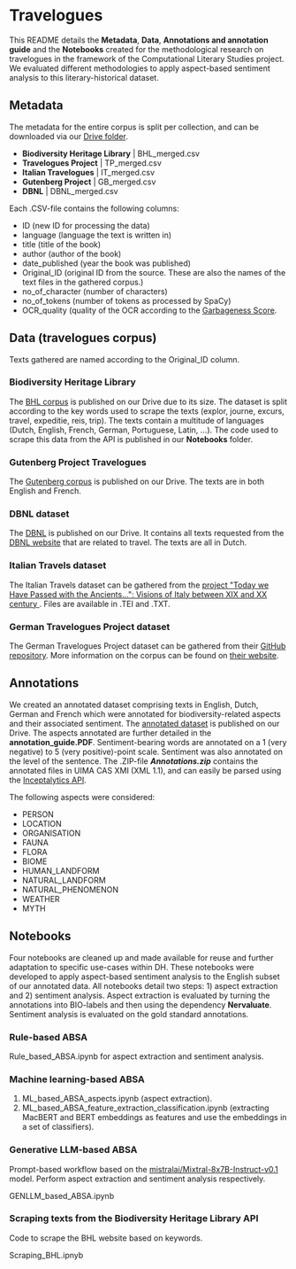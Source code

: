 # Travelogues

This README details the **Metadata**, **Data**, **Annotations and annotation guide** and the **Notebooks** created for the methodological research on travelogues in the framework of the Computational Literary Studies project.
We evaluated different methodologies to apply aspect-based sentiment analysis to this literary-historical dataset. 

## Metadata 

The metadata for the entire corpus is split per collection, and can be downloaded via our [Drive folder](https://drive.google.com/drive/folders/17hqPMR-gi2fg1TbuBzBLrt-xcu-_1MO7?usp=sharing).

* **Biodiversity Heritage Library** | BHL_merged.csv
* **Travelogues Project** | TP_merged.csv
* **Italian Travelogues** | IT_merged.csv
* **Gutenberg Project** | GB_merged.csv
* **DBNL** | DBNL_merged.csv

Each .CSV-file contains the following columns:

* ID (new ID for processing the data)
* language (language the text is written in)
* title (title of the book)
* author (author of the book)
* date_published (year the book was published)
* Original_ID (original ID from the source. These are also the names of the text files in the gathered corpus.)
* no_of_character (number of characters)
* no_of_tokens (number of tokens as processed by SpaCy)
* OCR_quality (quality of the OCR according to the [Garbageness Score](https://ryanfb.xyz/etc/2015/03/16/automatic_evaluation_of_ocr_quality.html).


## Data (travelogues corpus)

Texts gathered are named according to the Original_ID column.

### **Biodiversity Heritage Library** 

The [BHL corpus](https://drive.google.com/drive/folders/1cig-uR5W7YILuDiVZLTOUnS1mkG-utQE?usp=drive_link) is published on our Drive due to its size. 
The dataset is split according to the key words used to scrape the texts (explor, journe, excurs, travel, expeditie, reis, trip). 
The texts contain a multitude of languages (Dutch, English, French, German, Portuguese, Latin, ...). 
The code used to scrape this data from the API is published in our **Notebooks** folder.

### **Gutenberg Project Travelogues**

The [Gutenberg corpus](https://drive.google.com/drive/folders/1HrFVVYageLbpl3tcDcajousWPVj-JnPx?usp=drive_link) is published on our Drive.
The texts are in both English and French.

### **DBNL dataset**

The [DBNL](https://drive.google.com/drive/folders/1-1uY54VHEr1XEGDglm-42K_NLeA3ip3j?usp=drive_link) is published on our Drive.
It contains all texts requested from the [DBNL website](https://www.dbnl.org/) that are related to travel. 
The texts are all in Dutch.

### **Italian Travels dataset**

The Italian Travels dataset can be gathered from the [project "Today we Have Passed with the Ancients...": Visions of Italy between XIX and XX century ](https://sites.google.com/view/travelwritingsonitaly/home?authuser=0).
Files are available in .TEI and .TXT.

### **German Travelogues Project dataset**

The German Travelogues Project dataset can be gathered from their [GitHub repository](https://github.com/travelogues/travelogues-corpus). More information on the corpus can be found on [their website](https://www.travelogues-project.info/).


## Annotations

We created an annotated dataset comprising texts in English, Dutch, German and French which were annotated for biodiversity-related aspects and their associated sentiment. 
The [annotated dataset](https://drive.google.com/file/d/1ebv8IeBg4fmuEcVnKrp3GqhCy2-wLp3F/view?usp=sharing) is published on our Drive.
The aspects annotated are further detailed in the **annotation_guide.PDF**. Sentiment-bearing words are annotated on a 1 (very negative) to 5 (very positive)-point scale. Sentiment was also annotated on the level of the sentence.
The .ZIP-file **_Annotations.zip_** contains the annotated files in UIMA CAS XMI (XML 1.1), and can easily be parsed using the [Inceptalytics API](https://github.com/catalpa-cl/inceptalytics).

The following aspects were considered: 

* PERSON
* LOCATION
* ORGANISATION
* FAUNA
* FLORA
* BIOME
* HUMAN_LANDFORM
* NATURAL_LANDFORM
* NATURAL_PHENOMENON
* WEATHER
* MYTH

## Notebooks

Four notebooks are cleaned up and made available for reuse and further adaptation to specific use-cases within DH.
These notebooks were developed to apply aspect-based sentiment analysis to the English subset of our annotated data.
All notebooks detail two steps: 1) aspect extraction and 2) sentiment analysis.
Aspect extraction is evaluated by turning the annotations into BIO-labels and then using the dependency **Nervaluate**. 
Sentiment analysis is evaluated on the gold standard annotations.

### Rule-based ABSA

Rule_based_ABSA.ipynb for aspect extraction and sentiment analysis.

### Machine learning-based ABSA

1. ML_based_ABSA_aspects.ipynb (aspect extraction).
2. ML_based_ABSA_feature_extraction_classification.ipynb (extracting MacBERT and BERT embeddings as features and use the embeddings in a set of classifiers).

### Generative LLM-based ABSA
Prompt-based workflow based on the [mistralai/Mixtral-8x7B-Instruct-v0.1](https://huggingface.co/mistralai/Mixtral-8x7B-Instruct-v0.1) model. 
Perform aspect extraction and sentiment analysis respectively.

GENLLM_based_ABSA.ipynb 

### Scraping texts from the Biodiversity Heritage Library API
Code to scrape the BHL website based on keywords.

Scraping_BHL.ipnyb 

